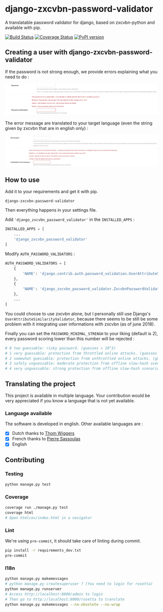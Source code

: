 # django-zxcvbn-password-validator

A translatable password validator for django, based on zxcvbn-python and available with pip.

[![Build Status](https://travis-ci.org/Pierre-Sassoulas/django-zxcvbn-password-validator.svg?branch=master)](https://travis-ci.org/Pierre-Sassoulas/django-zxcvbn-password-validator)
[![Coverage Status](https://coveralls.io/repos/github/Pierre-Sassoulas/django-zxcvbn-password-validator/badge.svg?branch=master)](https://coveralls.io/github/Pierre-Sassoulas/django-zxcvbn-password-validator?branch=master)
[![PyPI version](https://badge.fury.io/py/django-zxcvbn-password-validator.svg)](https://badge.fury.io/py/django-zxcvbn-password-validator)

## Creating a user with django-zxcvbn-password-validator

If the password is not strong enough, we provide errors explaining what you need to do :

![English example](doc/english_example.png "English example")

The error message are translated to your target language (even the string given by zxcvbn that are in english only) :

![Translated example](doc/french_example.png "Translated example")

## How to use

Add it to your requirements and get it with pip.

````
django-zxcvbn-password-validator
````

Then everything happens in your settings file.

Add `'django_zxcvbn_password_validator'` in the `INSTALLED_APPS` :

````python
INSTALLED_APPS = [
	...
	'django_zxcvbn_password_validator'
]
````

Modify `AUTH_PASSWORD_VALIDATORS` :

````python
AUTH_PASSWORD_VALIDATORS = [
	{
		'NAME': 'django.contrib.auth.password_validation.UserAttributeSimilarityValidator',
	},
	{
		'NAME': 'django_zxcvbn_password_validator.ZxcvbnPasswordValidator',
	},
	...
]
````

You could choose to use zxcvbn alone, but I personally still use Django's `UserAttributeSimilarityValidator`,
because there seems to be still be some problem with it integrating user informations with zxcvbn (as of june 2018).

Finally you can set the `PASSWORD_MINIMAL_STRENGH` to your liking (default is 2),
every password scoring lower than this number will be rejected :

````python
# 0 too guessable: risky password. (guesses < 10^3)
# 1 very guessable: protection from throttled online attacks. (guesses < 10^6)
# 2 somewhat guessable: protection from unthrottled online attacks. (guesses < 10^8)
# 3 safely unguessable: moderate protection from offline slow-hash scenario. (guesses < 10^10)
# 4 very unguessable: strong protection from offline slow-hash scenario. (guesses >= 10^10)
````
## Translating the project

This project is available in multiple language.
Your contribution would be very appreciated if you
know a language that is not yet available.

### Language available

The software is developed in english. Other available languages are :

* [x] Dutch thanks to [Thom Wiggers](https://github.com/thomwiggers/)
* [x] French thanks to [Pierre Sassoulas](https://github.com/Pierre-Sassoulas/)
* [x] English

## Contributing

### Testing

````bash
python manage.py test
````

### Coverage

````bash
coverage run ./manage.py test
coverage html
# Open htmlcov/index.html in a navigator
````

### Lint

We're using `pre-commit`, it should take care of linting during commit.

~~~~bash
pip install -r requirements_dev.txt
pre-commit
~~~~

### I18n

````bash
python manage.py makemessages
# python manage.py createsuperuser ? (You need to login for rosetta)
python manage.py runserver
# Access http://localhost:8000/admin to login
# Then go to http://localhost:8000/rosetta to translate
python manage.py makemessages --no-obsolete --no-wrap
````
